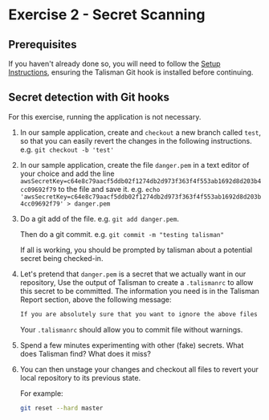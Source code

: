 # Exercise 2 - Secret Scanning

## Prerequisites

If you haven't already done so, you will need to follow the [Setup Instructions](00_setup.md),
ensuring the Talisman Git hook is installed before continuing.

## Secret detection with Git hooks

For this exercise, running the application is not necessary.

1. In our sample application, create and `checkout` a new branch called `test`, so that you can
   easily revert the changes in the following instructions. e.g. `git checkout -b 'test'`

1. In our sample application, create the file `danger.pem` in a text editor of your choice and add
   the line `awsSecretKey=c64e8c79aacf5ddb02f1274db2d973f363f4f553ab1692d8d203b4cc09692f79` to the
   file and save it. e.g.
   `echo 'awsSecretKey=c64e8c79aacf5ddb02f1274db2d973f363f4f553ab1692d8d203b4cc09692f79' > danger.pem`

1. Do a git add of the file. e.g. `git add danger.pem`.

   Then do a git commit. e.g. `git commit -m "testing talisman"`

   If all is working, you should be prompted by talisman about a potential secret being checked-in.

1. Let's pretend that `danger.pem` is a secret that we actually want in our repository, Use the
   output of Talisman to create a `.talismanrc` to allow this secret to be committed. The
   information you need is in the Talisman Report section, above the following message:

   ```txt
   If you are absolutely sure that you want to ignore the above files from talisman detectors, consider pasting the following format in .talismanrc file in the project root
   ```

   Your `.talismanrc` should allow you to commit file without warnings.

1. Spend a few minutes experimenting with other (fake) secrets. What does Talisman find? What does
   it miss?
   
1. You can then unstage your changes and checkout all files to revert your local repository to its
   previous state.

   For example:

   ```sh
   git reset --hard master
   ```
